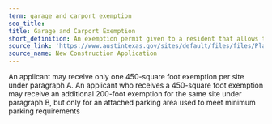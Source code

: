 ```yaml
---
term: garage and carport exemption
seo_title: 
title: Garage and Carport Exemption
short_definition: An exemption permit given to a resident that allows them to build a garage or carport when it is more than the Floor to Area Ratio (FAR).
source_link: 'https://www.austintexas.gov/sites/default/files/files/Planning/Applications_Forms/new_con_addtn_app_AWU.pdf'
source_name: New Construction Application
---
```



An applicant may receive only one 450-square foot exemption per site under paragraph A. An applicant who receives a 450-square foot exemption may receive an additional 200-foot exemption for the same site under paragraph B, but only for an attached parking area used to meet minimum parking requirements